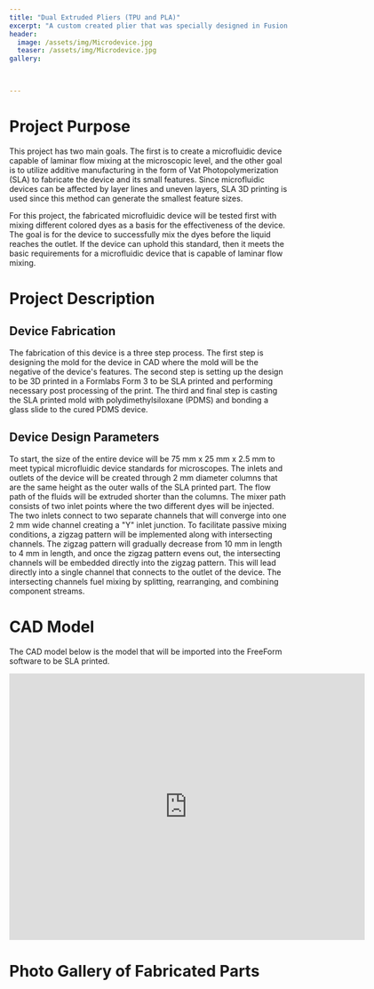 ```yaml
---
title: "Dual Extruded Pliers (TPU and PLA)"
excerpt: "A custom created plier that was specially designed in Fusion 360 to be printed on a dual extruder Makergear 3D printer."
header:
  image: /assets/img/Microdevice.jpg
  teaser: /assets/img/Microdevice.jpg
gallery:


  
---
```

# Project Purpose 

This project has two main goals. The first is to create a microfluidic device capable of laminar flow mixing at the microscopic level, and the other goal is to utilize additive manufacturing in the form of Vat Photopolymerization (SLA) to fabricate the device and its small features. Since microfluidic devices can be affected by layer lines and uneven layers, SLA 3D printing is used since this method can generate the smallest feature sizes. 

For this project, the fabricated microfluidic device will be tested first with mixing different colored dyes as a basis for the effectiveness of the device. The goal is for the device to successfully mix the dyes before the liquid reaches the outlet. If the device can uphold this standard, then it meets the basic requirements for a microfluidic device that is capable of laminar flow mixing.

# Project Description

## Device Fabrication

The fabrication of this device is a three step process. The first step is designing the mold for the device in CAD where the mold will be the negative of the device's features. The second step is setting up the design to be 3D printed in a Formlabs Form 3 to be SLA printed and performing necessary post processing of the print. The third and final step is casting the SLA printed mold with polydimethylsiloxane (PDMS) and bonding a glass slide to the cured PDMS device.

## Device Design Parameters

To start, the size of the entire device will be 75 mm x 25 mm x 2.5 mm to meet typical microfluidic device standards for microscopes. The inlets and outlets of the device will be created through 2 mm diameter columns that are the same height as the outer walls of the SLA printed part. The flow path of the fluids will be extruded shorter than the columns. The mixer path consists of two inlet points where the two different dyes will be injected. The two inlets connect to two separate channels that will converge into one 2 mm wide channel creating a "Y" inlet junction. To facilitate passive mixing conditions, a zigzag pattern will be implemented along with intersecting channels. The zigzag pattern will gradually decrease from 10 mm in length to 4 mm in length, and once the zigzag pattern evens out, the intersecting channels will be embedded directly into the zigzag pattern. This will lead directly into a single channel that connects to the outlet of the device. The intersecting channels fuel mixing by splitting, rearranging, and combining component streams. 


# CAD Model

The CAD model below is the model that will be imported into the FreeForm software to be SLA printed.

<iframe src="https://vanderbilt643.autodesk360.com/shares/public/SH35dfcQT936092f0e4339643e9080aa75af?mode=embed" width="640" height="480" allowfullscreen="true" webkitallowfullscreen="true" mozallowfullscreen="true"  frameborder="0"></iframe>


# Photo Gallery of Fabricated Parts

